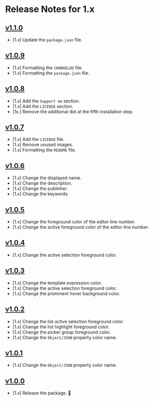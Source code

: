 # Release Notes for 1.x

## [v1.1.0](https://github.com/mahmoudmohamedramadan/mr-darkest-theme/releases/tag/v1.1.0)

- [1.x] Update the `package.json` file.

## [v1.0.9](https://github.com/mahmoudmohamedramadan/mr-darkest-theme/releases/tag/v1.0.9)

- [1.x] Formatting the `CHANGELOG` file.
- [1.x] Formatting the `package.json` file.

## [v1.0.8](https://github.com/mahmoudmohamedramadan/mr-darkest-theme/releases/tag/v1.0.8)

- [1.x] Add the `Support me` section.
- [1.x] Add the `LICENSE` section.
- [1x.] Remove the additional dot at the fifth installation step.

## [v1.0.7](https://github.com/mahmoudmohamedramadan/mr-darkest-theme/releases/tag/v1.0.7)

- [1.x] Add the `LICENSE` file.
- [1.x] Remove unused images.
- [1.x] Formatting the `README` file.

## [v1.0.6](https://github.com/mahmoudmohamedramadan/mr-darkest-theme/releases/tag/v1.0.6)

- [1.x] Change the displayed name.
- [1.x] Change the description.
- [1.x] Change the publisher.
- [1.x] Change the keywords.

## [v1.0.5](https://github.com/mahmoudmohamedramadan/mr-darkest-theme/releases/tag/v1.0.5)

- [1.x] Change the foreground color of the editor line number.
- [1.x] Change the active foreground color of the editor line number.

## [v1.0.4](https://github.com/mahmoudmohamedramadan/mr-darkest-theme/releases/tag/v1.0.4)

- [1.x] Change the active selection foreground color.

## [v1.0.3](https://github.com/mahmoudmohamedramadan/mr-darkest-theme/releases/tag/v1.0.3)

- [1.x] Change the template expression color.
- [1.x] Change the active selection foreground color.
- [1.x] Change the prominent hover background color.

## [v1.0.2](https://github.com/mahmoudmohamedramadan/mr-darkest-theme/releases/tag/v1.0.2)

- [1.x] Change the list active selection foreground color.
- [1.x] Change the list highlight foreground color.
- [1.x] Change the picker group foreground color.
- [1.x] Change the `Object/JSON` property color name.

## [v1.0.1](https://github.com/mahmoudmohamedramadan/mr-darkest-theme/releases/tag/v1.0.1)

- [1.x] Change the `Object/JSON` property color name.

## [v1.0.0](https://github.com/mahmoudmohamedramadan/mr-darkest-theme/releases/tag/v1.0.0)

- [1.x] Release the package. 🎉
